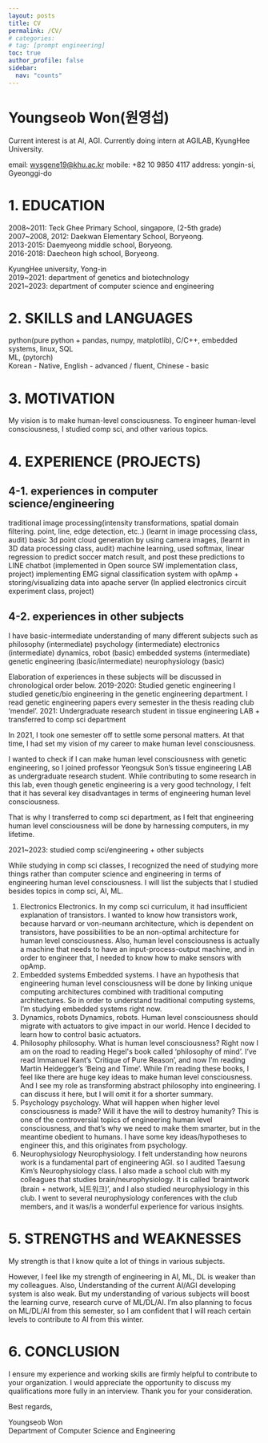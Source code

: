 ```yaml
---
layout: posts
title: CV
permalink: /CV/
# categories:
# tag: [prompt engineering]
toc: true
author_profile: false
sidebar:
  nav: "counts"
---
```

# Youngseob Won(원영섭)

Current interest is at AI, AGI. Currently doing intern at AGILAB, KyungHee University.

email:		wysgene19@khu.ac.kr
mobile:		+82 10 9850 4117
address:	yongin-si, Gyeonggi-do

# 1\. EDUCATION

2008~2011: Teck Ghee Primary School, singapore, (2-5th grade)  
2007~2008, 2012: Daekwan Elementary School, Boryeong.  
2013-2015: Daemyeong middle school, Boryeong.  
2016-2018: Daecheon high school, Boryeong.


KyungHee university, Yong-in  
2019~2021: department of genetics and biotechnology  
2021~2023: department of computer science and engineering

# 2\. SKILLS and LANGUAGES
python(pure python + pandas, numpy, matplotlib), C/C++, embedded systems, linux, SQL  
ML, (pytorch)  
Korean - Native, English - advanced / fluent, Chinese - basic


# 3\. MOTIVATION
My vision is to make human-level consciousness. To engineer human-level consciousness, I studied comp sci, and other various topics.


# 4\. EXPERIENCE (PROJECTS)

## 4-1. experiences in computer science/engineering

traditional image processing(intensity transformations, spatial domain filtering. point, line, edge detection, etc..) (learnt in image processing class, audit)
basic 3d point cloud generation by using camera images, (learnt in 3D data processing class, audit)
machine learning, used softmax, linear regression to predict soccer match result, and post these predictions to LINE chatbot (implemented in Open source SW implementation class, project)
implementing EMG signal classification system with opAmp + storing/visualizing data into apache server (In applied electronics circuit experiment class, project)

## 4-2. experiences in other subjects

I have basic-intermediate understanding of many different subjects such as
philosophy (intermediate)
psychology (intermediate)
electronics (intermediate)
dynamics, robot (basic)
embedded systems (intermediate)
genetic engineering (basic/intermediate)
neurophysiology (basic)

Elaboration of experiences in these subjects will be discussed in chronological order below.
2019-2020: Studied genetic engineering
I studied genetic/bio engineering in the genetic engineering department. I read genetic engineering papers every semester in the thesis reading club ‘mendel’.
2021: Undergraduate research student in tissue engineering LAB + transferred to comp sci department

In 2021, I took one semester off to settle some personal matters. At that time, I had set my vision of my career to make human level consciousness.

I wanted to check if I can make human level consciousness with genetic engineering, so I joined professor Yeongsuk Son’s tissue engineering LAB as undergraduate research student. While contributing to some research in this lab, even though genetic engineering is a very good technology, I felt that it has several key disadvantages in terms of engineering human level consciousness.

That is why I transferred to comp sci department, as I felt that engineering human level consciousness will be done by harnessing computers, in my lifetime.

2021~2023: studied comp sci/engineering + other subjects

While studying in comp sci classes, I recognized the need of studying more things rather than computer science and engineering in terms of engineering human level consciousness. I will list the subjects that I studied besides topics in comp sci, AI, ML.
1. Electronics
Electronics. In my comp sci curriculum, it had insufficient explanation of transistors. I wanted to know how transistors work, because harvard or von-neumann architecture, which is dependent on transistors, have possibilities to be an non-optimal architecture for human level consciousness. Also, human level consciousness is actually a machine that needs to have an input-process-output machine, and in order to engineer that, I needed to know how to make sensors with opAmp.
2. Embedded systems
Embedded systems. I have an hypothesis that engineering human level consciousness will be done by linking unique computing architectures combined with traditional computing architectures. So in order to understand traditional computing systems, I’m studying embedded systems right now.
3. Dynamics, robots
Dynamics, robots. Human level consciousness should migrate with actuators to give impact in our world. Hence I decided to learn how to control basic actuators.
4. Philosophy
philosophy. What is human level consciousness? Right now I am on the road to reading Hegel's book called ‘philosophy of mind’. I’ve read Immanuel Kant’s ‘Critique of Pure Reason’, and now I’m reading Martin Heidegger’s ‘Being and Time’. While I’m reading these books, I feel like there are huge key ideas to make human level consciousness. And I see my role as transforming abstract philosophy into engineering. I can discuss it here, but I will omit it for a shorter summary.
5. Psychology
psychology. What will happen when higher level consciousness is made? Will it have the will to destroy humanity? This is one of the controversial topics of engineering human level consciousness, and that’s why we need to make them smarter, but in the meantime obedient to humans. I have some key ideas/hypotheses to engineer this, and this originates from psychology.
6. Neurophysiology
Neurophysiology. I felt understanding how neurons work is a fundamental part of engineering AGI. so I audited Taesung Kim’s Neurophysiology class. I also made a school club with my colleagues that studies brain/neurophysiology. It is called ‘braintwork (brain + network, 뇌트워크)’, and I also studied neurophysiology in this club. I went to several neurophysiology conferences with the club members, and it was/is a wonderful experience for various insights.

# 5\. STRENGTHS and WEAKNESSES

My strength is that I know quite a lot of things in various subjects.

However, I feel like my strength of engineering in AI, ML, DL is weaker than my colleagues. Also, Understanding of the current AI/AGI developing system is also weak. But my understanding of various subjects will boost the learning curve, research curve of ML/DL/AI. I’m also planning to focus on ML/DL/AI from this semester, so I am confident that I will reach certain levels to contribute to AI from this winter.

# 6\. CONCLUSION


I ensure my experience and working skills are firmly helpful to contribute to your organization. I would appreciate the opportunity to discuss my qualifications more fully in an interview. Thank you for your consideration.  

Best regards,  

Youngseob Won  
Department of Computer Science and Engineering

